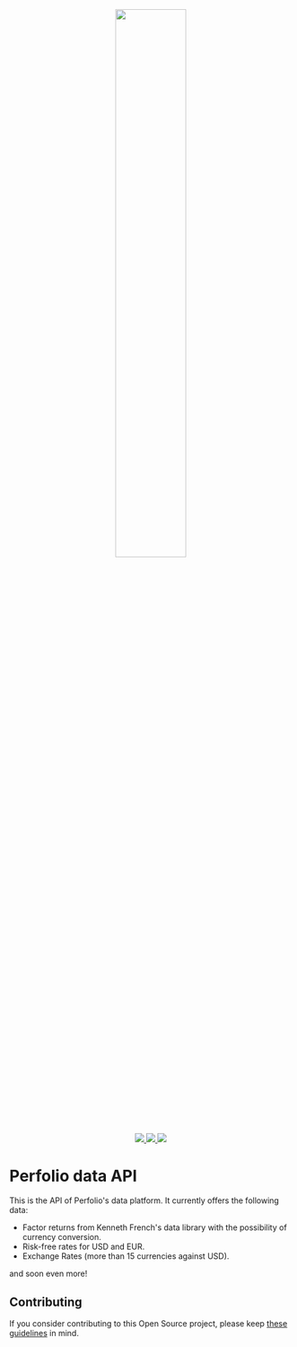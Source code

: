 <div style="margin-bottom: 20px;" align="center">
    <a href="https://perfol.io">
        <img
            width="50%"
            src="https://raw.githubusercontent.com/perfolio/data-api/master/public/perfolio_logo.png">
        </img>
    </a>
    <div style="margin-top: 10%">
        <a href="https://github.com/perfolio/data-api/blob/master/LICENSE">
            <img
                src="https://img.shields.io/badge/license-MIT-blue.svg?style=flat-square">
            </img>
        </a>
        <a href="https://github.com/perfolio/data-api/actions">
            <img src="https://github.com/perfolio/data-api/workflows/CI/badge.svg?branch=master" />
        </a>
        <a href="https://codecov.io/gh/perfolio/data-api">
            <img src="https://codecov.io/gh/perfolio/data-api/branch/master/graph/badge.svg" />
        </a>
    </div>
</div>

# Perfolio data API
This is the API of Perfolio's data platform. It currently offers the following data:

- Factor returns from Kenneth French's data library with the possibility of currency conversion.
- Risk-free rates for USD and EUR.
- Exchange Rates (more than 15 currencies against USD).

and soon even more!

## Contributing
If you consider contributing to this Open Source project, please keep [these guidelines](https://github.com/perfolio/data-api/blob/master/.github/CONTRIBUTING.md) in mind.
